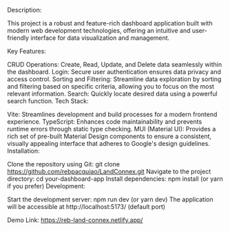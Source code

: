 Description:

This project is a robust and feature-rich dashboard application built with modern web development technologies, offering an intuitive and user-friendly interface for data visualization and management.

Key Features:

CRUD Operations: Create, Read, Update, and Delete data seamlessly within the dashboard.
Login: Secure user authentication ensures data privacy and access control.
Sorting and Filtering: Streamline data exploration by sorting and filtering based on specific criteria, allowing you to focus on the most relevant information.
Search: Quickly locate desired data using a powerful search function.
Tech Stack:

Vite: Streamlines development and build processes for a modern frontend experience.
TypeScript: Enhances code maintainability and prevents runtime errors through static type checking.
MUI (Material UI): Provides a rich set of pre-built Material Design components to ensure a consistent, visually appealing interface that adheres to Google's design guidelines.
Installation:

Clone the repository using Git: git clone https://github.com/rebpacquiao/LandConnex.git
Navigate to the project directory: cd your-dashboard-app
Install dependencies: npm install (or yarn if you prefer)
Development:

Start the development server: npm run dev (or yarn dev)
The application will be accessible at http://localhost:5173/ (default port)

Demo Link: https://reb-land-connex.netlify.app/
